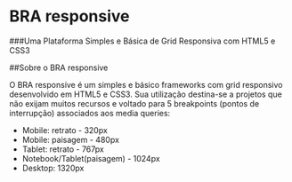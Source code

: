 # BRA responsive
###Uma Plataforma Simples e Básica de Grid Responsiva com HTML5 e CSS3

##Sobre o BRA responsive

O BRA responsive é um simples e básico frameworks com grid responsivo desenvolvido em HTML5 e CSS3. Sua utilização destina-se a projetos que não exijam muitos recursos e voltado para 5 breakpoints (pontos de interrupção) associados aos media queries:

- Mobile: retrato - 320px
- Mobile: paisagem - 480px
- Tablet: retrato - 767px
- Notebook/Tablet(paisagem) - 1024px
- Desktop: 1320px
